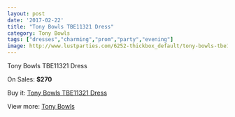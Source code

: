 ```yaml
---
layout: post
date: '2017-02-22'
title: "Tony Bowls TBE11321 Dress"
category: Tony Bowls
tags: ["dresses","charming","prom","party","evening"]
image: http://www.lustparties.com/6252-thickbox_default/tony-bowls-tbe11321-dress.jpg
---
```

Tony Bowls TBE11321 Dress

On Sales: **$270**
<a href="https://www.lustparties.com/en/tony-bowls/2163-tony-bowls-tbe11321-dress.html"><amp-img layout="responsive" width="600" height="600" src="//www.lustparties.com/6252-thickbox_default/tony-bowls-tbe11321-dress.jpg" alt="Tony Bowls TBE11321 Dress 0" /></a>

Buy it: [Tony Bowls TBE11321 Dress](https://www.lustparties.com/en/tony-bowls/2163-tony-bowls-tbe11321-dress.html "Tony Bowls TBE11321 Dress")

View more: [Tony Bowls](https://www.lustparties.com/en/5-tony-bowls "Tony Bowls")